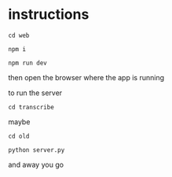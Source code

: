 # instructions

`cd web`

`npm i`

`npm run dev`

then open the browser where the app is running

to run the server

`cd transcribe`

maybe

`cd old`

`python server.py`

and away you go
